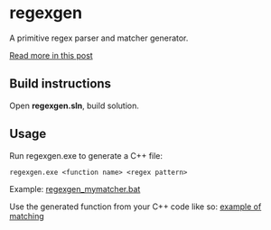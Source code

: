 # regexgen
A primitive regex parser and matcher generator.

[Read more in this post](http://dobegin.com/)

## Build instructions

Open **regexgen.sln**, build solution.

## Usage

Run regexgen.exe to generate a C++ file:

    regexgen.exe <function name> <regex pattern>

Example: [regexgen_mymatcher.bat](regexgen_mymatcher.bat)

Use the generated function from your C++ code like so: [example of matching](regexmatchertest/regexmatchertest.cpp#L13)
